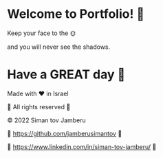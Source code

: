  # Welcome to Portfolio! 👋

Keep your face to the 🌞

and you will never see the shadows.

# Have a GREAT day 🖖 

Made with ❤️ in Israel

👮 All rights reserved 👮

© 2022 Siman tov Jamberu

💼 https://github.com/jamberusimantov 💼

💬 https://www.linkedin.com/in/siman-tov-jamberu/ 💬